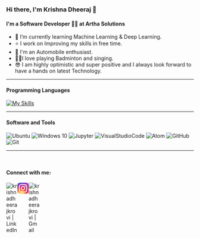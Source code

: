 ### Hi there, I'm Krishna Dheeraj 👋

#### I'm a Software Developer 👨‍💻 at Artha Solutions 
- &#128214; I’m currently learning Machine Learning & Deep Learning.
- &#11088; I work on Improving my skills in free time.
- &#x1f697; I'm an Automobile enthusiast.
- &#127992;&#x1F3A4;I love playing Badminton and singing.
- &#128526; I am highly optimistic and super positive and I always look forward to have a hands on latest Technology.

<!-- 
---
#### What I am currently juggling between
<img src ="https://readme-typing-svg.herokuapp.com?font=TimesNewRoman&size=16&lines=Talend+Cloud+Administrator+Certification;Azure+Data+Engineer+Path;AWS+Machine+Learning+Practitioner" alt="Typing SVG" >
-->
---

#### Programming Languages
[![My Skills](https://skillicons.dev/icons?i=python,js,java,cpp&perline=28)](https://skillicons.dev)

---

#### Software and Tools
![Ubuntu](https://img.shields.io/badge/Ubuntu-E95420?style=for-the-badge&logo=ubuntu&logoColor=white)
![Windows 10](https://img.shields.io/badge/Windows-0078D6?style=for-the-badge&logo=windows&logoColor=white)
![Jupyter](https://img.shields.io/badge/Jupyter-000000.svg?style=for-the-badge&color=orange&logo=jupyter&logoColor=white)
![VisualStudioCode](https://img.shields.io/badge/VisualStudioCode-0078d7.svg?style=for-the-badge&logo=visual-studio-code&logoColor=white)
![Atom](https://img.shields.io/badge/Atom-%2366595C.svg?style=for-the-badge&logo=atom&logoColor=white)
![GitHub](https://img.shields.io/badge/github-%23121011.svg?style=for-the-badge&logo=github&logoColor=white)
![Git](https://img.shields.io/badge/git-%23F05033.svg?style=for-the-badge&logo=git&logoColor=white)

---

<!-- ##### Github Stats 
  
 <img align="left" alt="KrishnaDheeraj's Github Stats" src="https://github-readme-stats-krishnadheerajkrovi.vercel.app/api?username=Krishnadheerajkrovi&show_icons=true&hide_border=true" />
-->
<br>

#### Connect with me:
[<img align="left" alt="krishnadheerajkrovi | LinkedIn" width="30px" src="https://cdn.jsdelivr.net/npm/simple-icons@v3/icons/linkedin.svg" />][linkedin]
[<img align="left" alt="krishnadheerajkrovii | Instagram" width="30px" src="https://raw.githubusercontent.com/github/explore/06c46459e7947c8a25f72798af696d66e202ac39/topics/instagram/instagram.png" />][instagram]
[<img align="left" alt="krishnadheerajkrovi | Gmail" width="30px" src="https://cdn.jsdelivr.net/npm/simple-icons@v9/icons/gmail.svg" />][gmail]




  
[instagram]: https://www.instagram.com/krishnadheerajkrovii/
[linkedin]: https://www.linkedin.com/in/krishnadheerajkrovi/
[gmail]: mailto:krishnadheerajkrovi@gmail.com?subject=Hello%20Ileri,%20From%20Github

  
